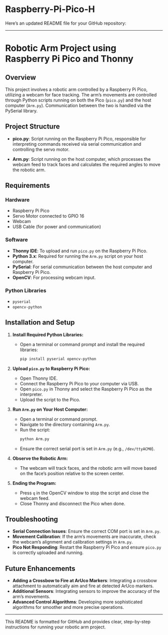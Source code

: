 # Raspberry-Pi-Pico-H
Here’s an updated README file for your GitHub repository:

---

# **Robotic Arm Project using Raspberry Pi Pico and Thonny**

## **Overview**

This project involves a robotic arm controlled by a Raspberry Pi Pico, utilizing a webcam for face tracking. The arm’s movements are controlled through Python scripts running on both the Pico (`pico.py`) and the host computer (`Arm.py`). Communication between the two is handled via the PySerial library.

## **Project Structure**

- **pico.py**: Script running on the Raspberry Pi Pico, responsible for interpreting commands received via serial communication and controlling the servo motor.
  
- **Arm.py**: Script running on the host computer, which processes the webcam feed to track faces and calculates the required angles to move the robotic arm.

## **Requirements**

### **Hardware**
- Raspberry Pi Pico
- Servo Motor connected to GPIO 16
- Webcam
- USB Cable (for power and communication)

### **Software**
- **Thonny IDE**: To upload and run `pico.py` on the Raspberry Pi Pico.
- **Python 3.x**: Required for running the `Arm.py` script on your host computer.
- **PySerial**: For serial communication between the host computer and Raspberry Pi Pico.
- **OpenCV**: For processing webcam input.

### **Python Libraries**
- `pyserial`
- `opencv-python`

## **Installation and Setup**

1. **Install Required Python Libraries:**
   - Open a terminal or command prompt and install the required libraries:
     ```bash
     pip install pyserial opencv-python
     ```

2. **Upload `pico.py` to Raspberry Pi Pico:**
   - Open Thonny IDE.
   - Connect the Raspberry Pi Pico to your computer via USB.
   - Open `pico.py` in Thonny and select the Raspberry Pi Pico as the interpreter.
   - Upload the script to the Pico.

3. **Run `Arm.py` on Your Host Computer:**
   - Open a terminal or command prompt.
   - Navigate to the directory containing `Arm.py`.
   - Run the script:
     ```bash
     python Arm.py
     ```
   - Ensure the correct serial port is set in `Arm.py` (e.g., `/dev/ttyACM0`).

4. **Observe the Robotic Arm:**
   - The webcam will track faces, and the robotic arm will move based on the face’s position relative to the screen center.

5. **Ending the Program:**
   - Press `q` in the OpenCV window to stop the script and close the webcam feed.
   - Close Thonny and disconnect the Pico when done.

## **Troubleshooting**

- **Serial Connection Issues**: Ensure the correct COM port is set in `Arm.py`.
- **Movement Calibration**: If the arm’s movements are inaccurate, check the webcam’s alignment and calibration settings in `Arm.py`.
- **Pico Not Responding**: Restart the Raspberry Pi Pico and ensure `pico.py` is correctly uploaded and running.

## **Future Enhancements**

- **Adding a Crossbow to Fire at ArUco Markers**: Integrating a crossbow attachment to automatically aim and fire at detected ArUco markers.
- **Additional Sensors**: Integrating sensors to improve the accuracy of the arm’s movements.
- **Advanced Control Algorithms**: Developing more sophisticated algorithms for smoother and more precise operations.

---

This README is formatted for GitHub and provides clear, step-by-step instructions for running your robotic arm project.
